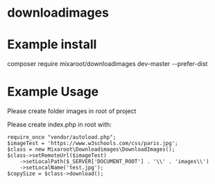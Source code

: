 ﻿# downloadimages

# Example install
composer require mixaroot/downloadimages dev-master --prefer-dist
# Example Usage 
Please create folder images in root of project

Please create index.php in root with:

```
require_once "vendor/autoload.php";
$imageTest = 'https://www.w3schools.com/css/paris.jpg';
$class = new Mixaroot\Downloadimages\DownloadImages();
$class->setRemoteUrl($imageTest)
    ->setLocalPath($_SERVER['DOCUMENT_ROOT'] . '\\' . 'images\\')
    ->setLocalName('test.jpg');
$copySize = $class->download();
```
